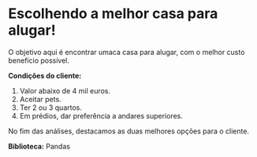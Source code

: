 # Escolhendo a melhor casa para alugar!

O objetivo aqui é encontrar umaca casa para alugar, com o melhor custo benefício possível. 

**Condições do cliente:**
1.  Valor abaixo de 4 mil euros.
2.  Aceitar pets.
3.  Ter 2 ou 3 quartos.
4.  Em prédios, dar preferência a andares superiores.

No fim das análises, destacamos as duas melhores opções para o cliente.

**Biblioteca:** Pandas

